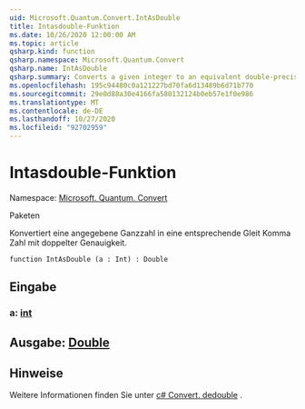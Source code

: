 ```yaml
---
uid: Microsoft.Quantum.Convert.IntAsDouble
title: Intasdouble-Funktion
ms.date: 10/26/2020 12:00:00 AM
ms.topic: article
qsharp.kind: function
qsharp.namespace: Microsoft.Quantum.Convert
qsharp.name: IntAsDouble
qsharp.summary: Converts a given integer to an equivalent double-precision floating-point number.
ms.openlocfilehash: 195c94480c0a121227bd70fa6d13489b6d71b770
ms.sourcegitcommit: 29e0d88a30e4166fa580132124b0eb57e1f0e986
ms.translationtype: MT
ms.contentlocale: de-DE
ms.lasthandoff: 10/27/2020
ms.locfileid: "92702959"
---
```

# <a name="intasdouble-function"></a>Intasdouble-Funktion

Namespace: [Microsoft. Quantum. Convert](xref:Microsoft.Quantum.Convert)

Paketen [](https://nuget.org/packages/)


Konvertiert eine angegebene Ganzzahl in eine entsprechende Gleit Komma Zahl mit doppelter Genauigkeit.

```qsharp
function IntAsDouble (a : Int) : Double
```


## <a name="input"></a>Eingabe

### <a name="a--int"></a>a: [int](xref:microsoft.quantum.lang-ref.int)





## <a name="output--double"></a>Ausgabe: [Double](xref:microsoft.quantum.lang-ref.double)



## <a name="remarks"></a>Hinweise

Weitere Informationen finden Sie unter [c# Convert. dedouble](https://docs.microsoft.com/dotnet/api/system.convert.todouble?view=netframework-4.7.1#System_Convert_ToDouble_System_Int64_) .